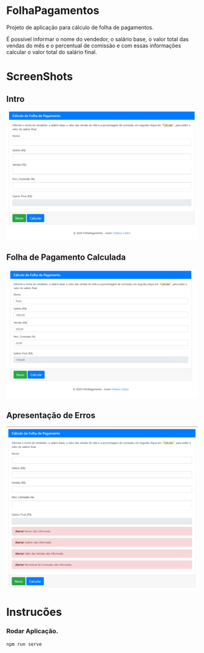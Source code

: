 # FolhaPagamentos

Projeto de aplicação para cálculo de folha de pagamentos.

É possível informar o nome do vendedor, o salário base, o valor total das vendas do mês e o percentual de comissão e com essas informações calcular o valor total do salário final.

# ScreenShots
## Intro
![Alt text](/screenshots/001.png?raw=true "Introdução.")
## Folha de Pagamento Calculada
![Alt text](/screenshots/002.png?raw=true "Folha de Pagamento Calculada.")
## Apresentação de Erros
![Alt text](/screenshots/003.png?raw=true "Apresentação de Erros.")

# Instrucões
### Rodar Aplicação.
```
npm run serve
```
